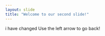 ```yaml
---
layout: slide
title: "Welcome to our second slide!"
---
```

i have changed
Use the left arrow to go back!
